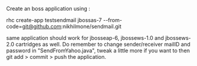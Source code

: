 Create an boss application using :


rhc create-app testsendmail jbossas-7 --from-code=git@github.com:nikhilmone/sendmail.git

same application should work for jbosseap-6, jbossews-1.0 and jbossews-2.0 cartridges as well. Do remember to change
sender/receiver mailID and password in "SendFromYahoo.java", tweak a little more if you want to then 
git add > commit > push the application.
